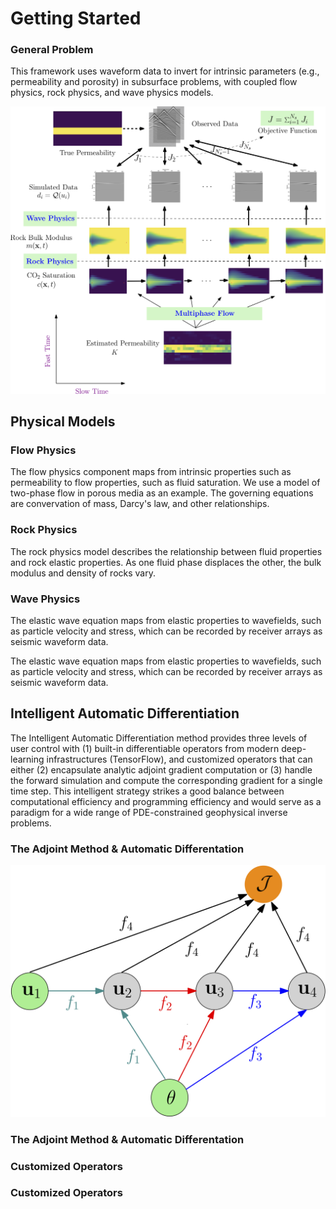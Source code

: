 # Getting Started

### General Problem

This framework uses waveform data to invert for intrinsic parameters (e.g., permeability and porosity) in subsurface problems, with coupled flow physics, rock physics, and wave physics models.

![](../assets/diagram.png)

## Physical Models

### Flow Physics
The flow physics component maps from intrinsic properties such as permeability to flow properties, such as fluid saturation. We use a model of two-phase flow in porous media as an example. The governing equations are convervation of mass, Darcy's law, and other relationships.

### Rock Physics
The rock physics model describes the relationship between fluid properties and rock elastic properties. As one fluid phase displaces the other, the bulk modulus and density of rocks vary. 

### Wave Physics
The elastic wave equation maps from elastic properties to wavefields, such as particle velocity and stress, which can be recorded by receiver arrays as seismic waveform data.

The elastic wave equation maps from elastic properties to wavefields, such as particle velocity and stress, which can be recorded by receiver arrays as seismic waveform data.



## Intelligent Automatic Differentiation

The Intelligent Automatic Differentiation method provides three levels of user control with (1) built-in differentiable operators from modern deep-learning infrastructures (TensorFlow), and customized operators that can either (2) encapsulate analytic adjoint gradient computation or (3) handle the forward simulation and compute the corresponding gradient for a single time step. This intelligent strategy strikes a good balance between computational efficiency and programming efficiency and would serve as a paradigm for a wide range of PDE-constrained geophysical inverse problems.

###	The Adjoint Method & Automatic Differentation

![](./assets/flow_comp_graph.png)


### The Adjoint Method & Automatic Differentation

### Customized Operators

###	Customized Operators

